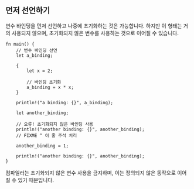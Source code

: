 ## 먼저 선언하기

변수 바인딩을 먼저 선언하고 나중에 초기화하는 것은 가능합니다.
하지만 이 형태는 거의 사용되지 않으며, 초기화되지 않은
변수를 사용하는 것으로 이어질 수 있습니다.

```rust,editable,ignore,mdbook-runnable
fn main() {
    // 변수 바인딩 선언
    let a_binding;

    {
        let x = 2;

        // 바인딩 초기화
        a_binding = x * x;
    }

    println!("a binding: {}", a_binding);

    let another_binding;

    // 오류! 초기화되지 않은 바인딩 사용
    println!("another binding: {}", another_binding);
    // FIXME ^ 이 줄 주석 처리

    another_binding = 1;

    println!("another binding: {}", another_binding);
}
```

컴파일러는 초기화되지 않은 변수 사용을 금지하며, 이는
정의되지 않은 동작으로 이어질 수 있기 때문입니다.
